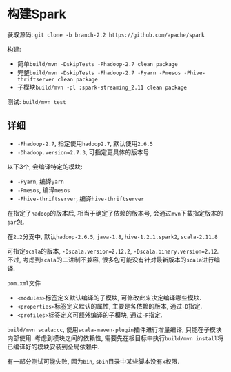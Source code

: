 # 构建Spark

获取源码: `git clone -b branch-2.2 https://github.com/apache/spark`

构建:

* 简单`build/mvn -DskipTests -Phadoop-2.7 clean package`
* 完整`build/mvn -DskipTests -Phadoop-2.7 -Pyarn -Pmesos -Phive-thriftserver clean package`
* 子模块`build/mvn -pl :spark-streaming_2.11 clean package`

测试: `build/mvn test`

## 详细

* `-Phadoop-2.7`, 指定使用`hadoop2.7`, 默认使用`2.6.5`
* `-Dhadoop.version=2.7.3`, 可指定更具体的版本号

以下3个, 会编译特定的模块:

* `-Pyarn`, 编译`yarn`
* `-Pmesos`, 编译`mesos`
* `-Phive-thriftserver`, 编译`hive-thriftserver`

在指定了`hadoop`的版本后, 相当于确定了依赖的版本号, 会通过`mvn`下载指定版本的`jar`包.

在`2.2`分支中, 默认`hadoop-2.6.5`, `java-1.8`, `hive-1.2.1.spark2`, `scala-2.11.8`

可指定`scala`的版本, `-Dscala.version=2.12.2`, `-Dscala.binary.version=2.12`. 不过, 考虑到`scala`的二进制不兼容, 很多包可能没有针对最新版本的`scala`进行编译.

`pom.xml`文件

* `<modules>`标签定义默认编译的子模块, 可修改此来决定编译哪些模块.
* `<properties>`标签定义默认的属性, 主要是各依赖的版本, 通过`-D`指定.
* `<profiles>`标签定义可额外编译的子模块, 通过`-P`指定.

`build/mvn scala:cc`, 使用`scala-maven-plugin`插件进行增量编译, 只能在子模块内部使用. 考虑到模块之间的依赖性, 需要先在根目标中执行`build/mvn install`将已编译好的模块安装到全局依赖中.

有一部分测试可能失败, 因为`bin`, `sbin`目录中某些脚本没有`x`权限.